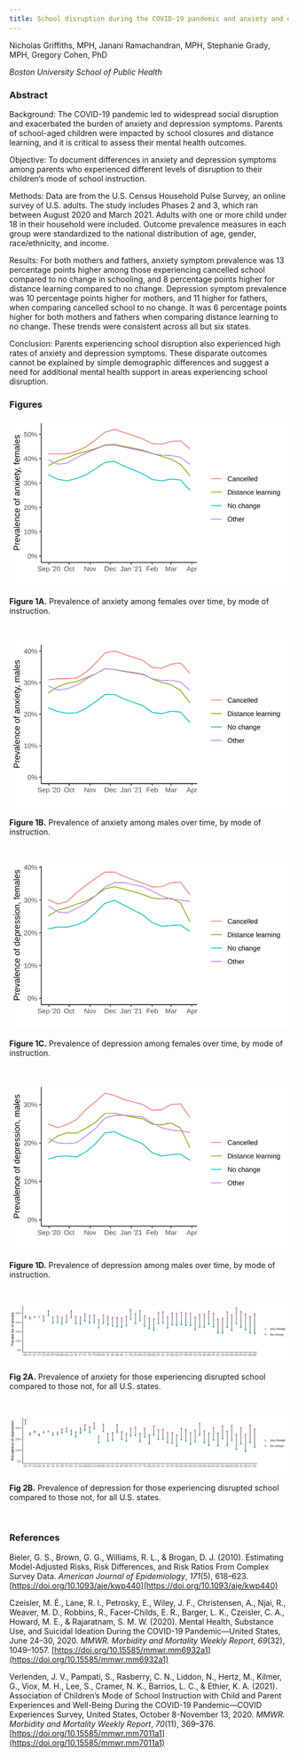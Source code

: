 ```yaml
---
title: School disruption during the COVID-19 pandemic and anxiety and depression among parents
---
```


Nicholas Griffiths, MPH, Janani Ramachandran, MPH, Stephanie Grady, MPH, Gregory Cohen, PhD

*Boston University School of Public Health*

### **Abstract**

Background: The COVID-19 pandemic led to widespread social disruption and exacerbated the burden of anxiety and depression symptoms. Parents of school-aged children were impacted by school closures and distance learning, and it is critical to assess their mental health outcomes.

Objective: To document differences in anxiety and depression symptoms among parents who experienced different levels of disruption to their children’s mode of school instruction.

Methods: Data are from the U.S. Census Household Pulse Survey, an online survey of U.S. adults. The study includes Phases 2 and 3, which ran between August 2020 and March 2021. Adults with one or more child under 18 in their household were included. Outcome prevalence measures in each group were standardized to the national distribution of age, gender, race/ethnicity, and income.

Results: For both mothers and fathers, anxiety symptom prevalence was 13 percentage points higher among those experiencing cancelled school compared to no change in schooling, and 8 percentage points higher for distance learning compared to no change. Depression symptom prevalence was 10 percentage points higher for mothers, and 11 higher for fathers, when comparing cancelled school to no change. It was 6 percentage points higher for both mothers and fathers when comparing distance learning to no change. These trends were consistent across all but six states.

Conclusion: Parents experiencing school disruption also experienced high rates of anxiety and depression symptoms. These disparate outcomes cannot be explained by simple demographic differences and suggest a need for additional mental health support in areas experiencing school disruption.

### **Figures**

![Line graph of the prevalence of anxiety among females over time, by mode of instruction](assets/fig2_females_anx.svg)

**Figure 1A.** Prevalence of anxiety among females over time, by mode of instruction.

<br />

![Line graph of the prevalence of anxiety among males over time, by mode of instruction](assets/fig2_males_anx.svg)

**Figure 1B.** Prevalence of anxiety among males over time, by mode of instruction.

<br />

![Line graph of the prevalence of depression among females over time, by mode of instruction](assets/fig2_females_dep.svg)

**Figure 1C.** Prevalence of depression among females over time, by mode of instruction.

<br />

![Line graph of the prevalence of depression among males over time, by mode of instruction](assets/fig2_males_dep.svg)

**Figure 1D.** Prevalence of depression among males over time, by mode of instruction.

<br />

![Graph showing the prevalence of anxiety for those experiencing disrupted school compared to those not, for all U.S. states](assets/fig3_anx.svg)

**Fig 2A.** Prevalence of anxiety for those experiencing disrupted school compared to those not, for all U.S. states.

<br />

![Graph showing the prevalence of depression for those experiencing disrupted school compared to those not, for all U.S. states](assets/fig3_dep.svg)

**Fig 2B.** Prevalence of depression for those experiencing disrupted school compared to those not, for all U.S. states.

<br />

### **References**

Bieler, G. S., Brown, G. G., Williams, R. L., & Brogan, D. J. (2010). Estimating Model-Adjusted Risks, Risk Differences, and Risk Ratios From Complex Survey Data. *American Journal of Epidemiology*, *171*(5), 618–623. [https://doi.org/10.1093/aje/kwp440](https://doi.org/10.1093/aje/kwp440)

Czeisler, M. É., Lane, R. I., Petrosky, E., Wiley, J. F., Christensen, A., Njai, R., Weaver, M. D., Robbins, R., Facer-Childs, E. R., Barger, L. K., Czeisler, C. A., Howard, M. E., & Rajaratnam, S. M. W. (2020). Mental Health, Substance Use, and Suicidal Ideation During the COVID-19 Pandemic—United States, June 24–30, 2020. *MMWR. Morbidity and Mortality Weekly Report*, *69*(32), 1049–1057. [https://doi.org/10.15585/mmwr.mm6932a1](https://doi.org/10.15585/mmwr.mm6932a1)

Verlenden, J. V., Pampati, S., Rasberry, C. N., Liddon, N., Hertz, M., Kilmer, G., Viox, M. H., Lee, S., Cramer, N. K., Barrios, L. C., & Ethier, K. A. (2021). Association of Children’s Mode of School Instruction with Child and Parent Experiences and Well-Being During the COVID-19 Pandemic—COVID Experiences Survey, United States, October 8-November 13, 2020. *MMWR. Morbidity and Mortality Weekly Report*, *70*(11), 369–376. [https://doi.org/10.15585/mmwr.mm7011a1](https://doi.org/10.15585/mmwr.mm7011a1)
